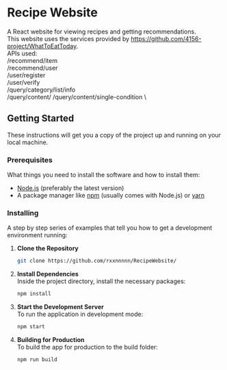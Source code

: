 # Recipe Website
A React website for viewing recipes and getting recommendations. \
This website uses the services provided by https://github.com/4156-project/WhatToEatToday. \
APIs used: \
/recommend/item \
/recommend/user \
/user/register \
/user/verify \
/query/category/list/info \
/query/content/
/query/content/single-condition \

## Getting Started

These instructions will get you a copy of the project up and running on your local machine.

### Prerequisites

What things you need to install the software and how to install them:

- [Node.js](https://nodejs.org/) (preferably the latest version)
- A package manager like [npm](https://www.npmjs.com/) (usually comes with Node.js) or [yarn](https://yarnpkg.com/)

### Installing

A step by step series of examples that tell you how to get a development environment running:

1. **Clone the Repository** 

   ```sh
   git clone https://github.com/rxxnnnnn/RecipeWebsite/

2. **Install Dependencies** \
   Inside the project directory, install the necessary packages:
    ```sh
    npm install
3. **Start the Development Server** \
   To run the application in development mode:
    ```sh
    npm start
4. **Building for Production** \
   To build the app for production to the build folder:
    ```sh
    npm run build

